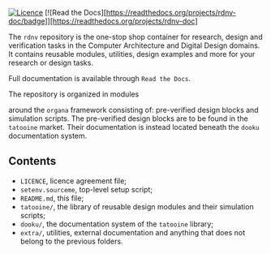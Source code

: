 [![Licence](https://img.shields.io/badge/Licence-CERN-gold)](https://github.com/scorbetta/rdnv/blob/main/LICENCE)
[![Read the Docs][https://readthedocs.org/projects/rdnv-doc/badge]][https://readthedocs.org/projects/rdnv-doc]

The `rdnv` repository is the one-stop shop container for research, design and verification tasks in
the Computer Architecture and Digital Design domains. It contains reusable modules, utilities,
design examples and more for your research or design tasks.

Full documentation is available through `Read the Docs`.

The repository is organized in modules

around the `organa` framework consisting of: pre-verified design blocks
and simulation scripts. The pre-verified design blocks are to be found in the `tatooine` market.
Their documentation is instead located beneath the `dooku` documentation system.

## Contents

- `LICENCE`, licence agreement file;
- `setenv.sourceme`, top-level setup script;
- `README.md`, this file;
- `tatooine/`, the library of reusable design modules and their simulation scripts;
- `dooku/`, the documentation system of the `tatooine` library;
- `extra/`, utilities, external documentation and anything that does not belong to the previous
  folders.
